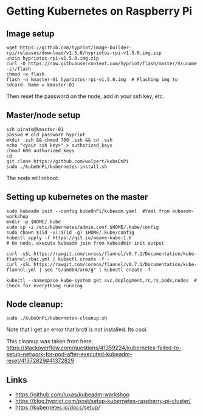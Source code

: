 # Getting Kubernetes on Raspberry Pi

## Image setup
```shell
wget https://github.com/hypriot/image-builder-rpi/releases/download/v1.5.0/hypriotos-rpi-v1.5.0.img.zip
unzip hypriotos-rpi-v1.5.0.img.zip
curl -O https://raw.githubusercontent.com/hypriot/flash/master/$(uname -s)/flash
chmod +x flash
flash -n kmaster-01 hypriotos-rpi-v1.5.0.img  # Flashing img to sdcard. Name = kmaster-01
```
Then reset the password on the node, add in your ssh key, etc.

## Master/node setup
```shell
ssh pirate@kmaster-01
passwd # old password hypriot
mkdir .ssh && chmod 700 .ssh && cd .ssh
echo "<your ssh key>" > authorized_keys
chmod 600 authorized_keys
cd
git clone https://github.com/wolpert/kubeOnPi
sudo ./kubeOnPi/kubernetes-install.sh
```
The node will reboot.

## Setting up kubernetes on the master
```shell
sudo kubeadm init --config kubeOnPi/kubeadm.yaml  #Yaml from kubeadm-workshop
mkdir -p $HOME/.kube
sudo cp -i /etc/kubernetes/admin.conf $HOME/.kube/config
sudo chown $(id -u):$(id -g) $HOME/.kube/config
kubectl apply -f https://git.io/weave-kube-1.6
# On node, execute kubeadm join from kubeadmin init output

curl -sSL https://rawgit.com/coreos/flannel/v0.7.1/Documentation/kube-flannel-rbac.yml | kubectl create -f -
curl -sSL https://rawgit.com/coreos/flannel/v0.7.1/Documentation/kube-flannel.yml | sed "s/amd64/arm/g" | kubectl create -f -

kubectl --namespace kube-system get svc,deployment,rc,rs,pods,nodes  # Check for everything running
```

## Node cleanup:
```shell
sudo ./kubeOnPi/kubernetes-cleanup.sh
```
Note that I get an error that brctl is not installed. Its cool.

This cleanup was taken from here: https://stackoverflow.com/questions/41359224/kubernetes-failed-to-setup-network-for-pod-after-executed-kubeadm-reset/41372829#41372829

## Links
 - https://github.com/luxas/kubeadm-workshop
 - https://blog.hypriot.com/post/setup-kubernetes-raspberry-pi-cluster/
 - https://kubernetes.io/docs/setup/
